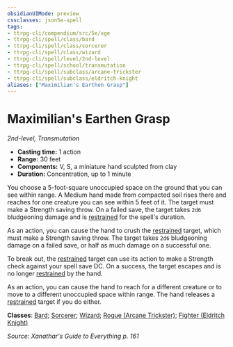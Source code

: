 ```yaml
---
obsidianUIMode: preview
cssclasses: json5e-spell
tags:
- ttrpg-cli/compendium/src/5e/xge
- ttrpg-cli/spell/class/bard
- ttrpg-cli/spell/class/sorcerer
- ttrpg-cli/spell/class/wizard
- ttrpg-cli/spell/level/2nd-level
- ttrpg-cli/spell/school/transmutation
- ttrpg-cli/spell/subclass/arcane-trickster
- ttrpg-cli/spell/subclass/eldritch-knight
aliases: ["Maximilian's Earthen Grasp"]
---
```

# Maximilian's Earthen Grasp
*2nd-level, Transmutation*  

- **Casting time:** 1 action
- **Range:** 30 feet
- **Components:** V, S, a miniature hand sculpted from clay
- **Duration:** Concentration, up to 1 minute

You choose a 5-foot-square unoccupied space on the ground that you can see within range. A Medium hand made from compacted soil rises there and reaches for one creature you can see within 5 feet of it. The target must make a Strength saving throw. On a failed save, the target takes `2d6` bludgeoning damage and is [restrained](3-Mechanics/CLI/rules/conditions.md#Restrained) for the spell's duration.

As an action, you can cause the hand to crush the [restrained](3-Mechanics/CLI/rules/conditions.md#Restrained) target, which must make a Strength saving throw. The target takes `2d6` bludgeoning damage on a failed save, or half as much damage on a successful one.

To break out, the [restrained](3-Mechanics/CLI/rules/conditions.md#Restrained) target can use its action to make a Strength check against your spell save DC. On a success, the target escapes and is no longer [restrained](3-Mechanics/CLI/rules/conditions.md#Restrained) by the hand.

As an action, you can cause the hand to reach for a different creature or to move to a different unoccupied space within range. The hand releases a [restrained](3-Mechanics/CLI/rules/conditions.md#Restrained) target if you do either.

**Classes**: [Bard](list-spells-classes-bard); [Sorcerer](list-spells-classes-sorcerer); [Wizard](list-spells-classes-wizard); [Rogue (Arcane Trickster)](list-spells-classes-rogue-arcane-trickster); [Fighter (Eldritch Knight)](list-spells-classes-fighter-eldritch-knight)

*Source: Xanathar's Guide to Everything p. 161*